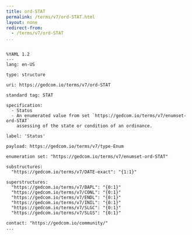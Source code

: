 ```yaml
---
title: ord-STAT
permalink: /terms/v7/ord-STAT.html
layout: none
redirect-from:
  - /terms/v7/ord-STAT
...
```


```

%YAML 1.2
---
lang: en-US

type: structure

uri: https://gedcom.io/terms/v7/ord-STAT

standard tag: STAT

specification:
  - Status
  - An enumerated value from set `https://gedcom.io/terms/v7/enumset-ord-STAT`
    assessing of the state or condition of an ordinance.

label: 'Status'

payload: https://gedcom.io/terms/v7/type-Enum

enumeration set: "https://gedcom.io/terms/v7/enumset-ord-STAT"

substructures:
  "https://gedcom.io/terms/v7/DATE-exact": "{1:1}"

superstructures:
  "https://gedcom.io/terms/v7/BAPL": "{0:1}"
  "https://gedcom.io/terms/v7/CONL": "{0:1}"
  "https://gedcom.io/terms/v7/ENDL": "{0:1}"
  "https://gedcom.io/terms/v7/INIL": "{0:1}"
  "https://gedcom.io/terms/v7/SLGC": "{0:1}"
  "https://gedcom.io/terms/v7/SLGS": "{0:1}"

contact: "https://gedcom.io/community/"
...

```
